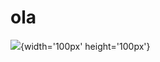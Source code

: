 # ola
![](https://github.com/jessusgarciar/perro/blob/main/perro.gif){width='100px' height='100px'}

<!---
jessusgarciar/jessusgarciar is a ✨ special ✨ repository because its `README.md` (this file) appears on your GitHub profile.
You can click the Preview link to take a look at your changes.
--->
